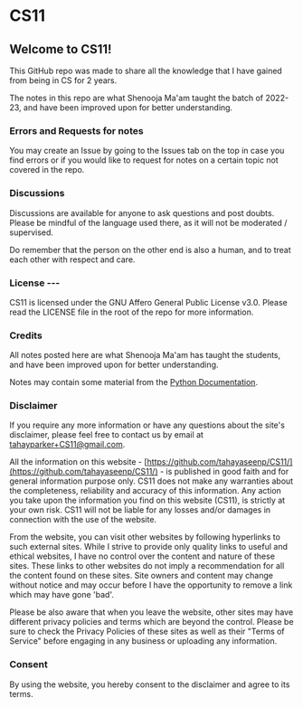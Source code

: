 # CS11

## Welcome to CS11!

This GitHub repo was made to share all the knowledge that I have gained from being in CS for 2 years.

The notes in this repo are what Shenooja Ma'am taught the batch of 2022-23, and have been improved upon for better understanding.

### Errors and Requests for notes

You may create an Issue by going to the Issues tab on the top in case you find errors or if you would like to request for notes on a certain topic not covered in the repo.

### Discussions

Discussions are available for anyone to ask questions and post doubts. Please be mindful of the language used there, as it will not be moderated / supervised.

Do remember that the person on the other end is also a human, and to treat each other with respect and care.

### License ---

CS11 is licensed under the GNU Affero General Public License v3.0. Please read the LICENSE file in the root of the repo for more information.

### Credits

All notes posted here are what Shenooja Ma'am has taught the students, and have been improved upon for better understanding.

Notes may contain some material from the [Python Documentation](https://www.python.org/doc/).

### Disclaimer

If you require any more information or have any questions about the site's disclaimer, please feel free to contact us by email at tahayparker+CS11@gmail.com.

All the information on this website - [https://github.com/tahayaseenp/CS11/](https://github.com/tahayaseenp/CS11/) - is published in good faith and for general information purpose only. CS11 does not make any warranties about the completeness, reliability and accuracy of this information. Any action you take upon the information you find on this website (CS11), is strictly at your own risk. CS11 will not be liable for any losses and/or damages in connection with the use of the website.

From the website, you can visit other websites by following hyperlinks to such external sites. While I strive to provide only quality links to useful and ethical websites, I have no control over the content and nature of these sites. These links to other websites do not imply a recommendation for all the content found on these sites. Site owners and content may change without notice and may occur before I have the opportunity to remove a link which may have gone 'bad'.

Please be also aware that when you leave the website, other sites may have different privacy policies and terms which are beyond the control. Please be sure to check the Privacy Policies of these sites as well as their "Terms of Service" before engaging in any business or uploading any information.

### Consent

By using the website, you hereby consent to the disclaimer and agree to its terms.
